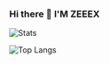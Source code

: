### Hi there 👋 I'M ZEEEX 

<!--
**ZEEEX345/ZEEEX345** is a ✨ _special_ ✨ repository because its `README.md` (this file) appears on your GitHub profile.

Here are some ideas to get you started:

- 🔭 I’m currently working on ...
- 🌱 I’m currently learning ...
- 👯 I’m looking to collaborate on ...
- 🤔 I’m looking for help with ...
- 💬 Ask me about ...
- 📫 How to reach me: ...
- 😄 Pronouns: ...
- ⚡ Fun fact: ...
-->


![Stats](https://github-readme-stats.vercel.app/api?username=ZEEEX345&title_color=246bce&text_color=ffffff&bg_color=000000&include_all_commits=true&hide_border=true&hide_title=true)

![Top Langs](https://github-readme-stats.vercel.app/api/top-langs/?username=ZEEEX345&layout=compact&title_color=246bce&text_color=ffffff&bg_color=000000&hide_border=true)
